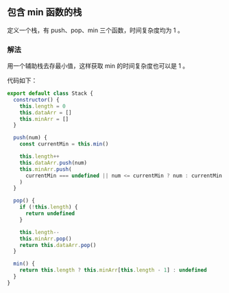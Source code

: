 ## 包含 min 函数的栈

定义一个栈，有 push、pop、min 三个函数，时间复杂度均为 1 。

### 解法

用一个辅助栈去存最小值，这样获取 min 的时间复杂度也可以是 1 。

代码如下：

```js
export default class Stack {
  constructor() {
    this.length = 0
    this.dataArr = []
    this.minArr = []
  }

  push(num) {
    const currentMin = this.min()

    this.length++
    this.dataArr.push(num)
    this.minArr.push(
      currentMin === undefined || num <= currentMin ? num : currentMin
    )
  }

  pop() {
    if (!this.length) {
      return undefined
    }

    this.length--
    this.minArr.pop()
    return this.dataArr.pop()
  }

  min() {
    return this.length ? this.minArr[this.length - 1] : undefined
  }
}
```
